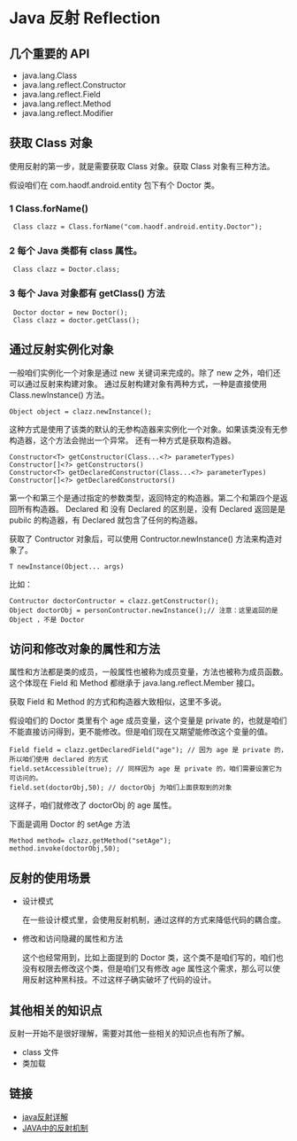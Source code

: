 # Java 反射 Reflection

## 几个重要的 API

* java.lang.Class
* java.lang.reflect.Constructor
* java.lang.reflect.Field
* java.lang.reflect.Method
* java.lang.reflect.Modifier

## 获取 Class 对象

使用反射的第一步，就是需要获取 Class 对象。获取 Class 对象有三种方法。

假设咱们在 com.haodf.android.entity 包下有个 Doctor 类。

### 1 Class.forName()

     Class clazz = Class.forName("com.haodf.android.entity.Doctor");

### 2 每个 Java 类都有 class 属性。

     Class clazz = Doctor.class;

### 3 每个 Java 对象都有 getClass() 方法

     Doctor doctor = new Doctor();
     Class clazz = doctor.getClass();

## 通过反射实例化对象

一般咱们实例化一个对象是通过 new 关键词来完成的。除了 new 之外，咱们还可以通过反射来构建对象。
通过反射构建对象有两种方式，一种是直接使用 Class.newInstance() 方法。

    Object object = clazz.newInstance();

这种方式是使用了该类的默认的无参构造器来实例化一个对象。如果该类没有无参构造器，这个方法会抛出一个异常。
还有一种方式是获取构造器。

    Constructor<T> getConstructor(Class...<?> parameterTypes) 
    Constructor[]<?> getConstructors()
    Constructor<T> getDeclaredConstructor(Class...<?> parameterTypes)
    Constructor[]<?> getDeclaredConstructors()

第一个和第三个是通过指定的参数类型，返回特定的构造器。第二个和第四个是返回所有构造器。
Declared 和 没有 Declared 的区别是，没有 Declared 返回是是 pubilc 的构造器，有 Declared 就包含了任何的构造器。

获取了 Contructor 对象后，可以使用 Contructor.newInstance() 方法来构造对象了。

    T newInstance(Object... args)

比如： 

    Contructor doctorContructor = clazz.getConstructor();
    Object doctorObj = personContructor.newInstance();// 注意：这里返回的是 Object ，不是 Doctor

## 访问和修改对象的属性和方法

属性和方法都是类的成员，一般属性也被称为成员变量，方法也被称为成员函数。这个体现在 Field 和 Method 都继承于 java.lang.reflect.Member 接口。

获取 Field 和 Method 的方式和构造器大致相似，这里不多说。

假设咱们的 Doctor 类里有个 age 成员变量，这个变量是 private 的，也就是咱们不能直接访问得到，更不能修改。但是咱们现在又期望能修改这个变量的值。


    Field field = clazz.getDeclaredField("age"); // 因为 age 是 private 的，所以咱们使用 declared 的方式
    field.setAccessible(true); // 同样因为 age 是 private 的，咱们需要设置它为可访问的。
    field.set(doctorObj,50); // doctorObj 为咱们上面获取到的对象

这样子，咱们就修改了 doctorObj 的 age 属性。

下面是调用 Doctor 的 setAge 方法

    Method method= clazz.getMethod("setAge");
    method.invoke(doctorObj,50);

## 反射的使用场景

* 设计模式

    在一些设计模式里，会使用反射机制，通过这样的方式来降低代码的耦合度。
    
* 修改和访问隐藏的属性和方法

    这个也经常用到，比如上面提到的 Doctor 类，这个类不是咱们写的，咱们也没有权限去修改这个类，但是咱们又有修改 age 属性这个需求，那么可以使用反射这种黑科技。不过这样子确实破坏了代码的设计。

## 其他相关的知识点

反射一开始不是很好理解，需要对其他一些相关的知识点也有所了解。

* class 文件
* 类加载

## 链接

* [java反射详解](http://www.cnblogs.com/rollenholt/archive/2011/09/02/2163758.html)
* [JAVA中的反射机制](http://blog.csdn.net/liujiahan629629/article/details/18013523)